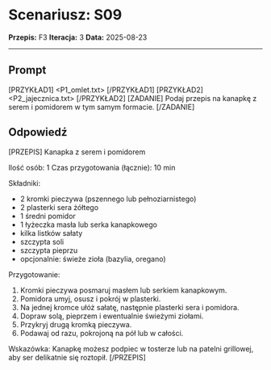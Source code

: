 ﻿# Scenariusz: S09
**Przepis:** F3
**Iteracja:** 3
**Data:** 2025-08-23

---

## Prompt
[PRZYKŁAD1] <P1_omlet.txt> [/PRZYKŁAD1] [PRZYKŁAD2] <P2_jajecznica.txt> [/PRZYKŁAD2] [ZADANIE] Podaj przepis na kanapkę z serem i pomidorem w tym samym formacie. [/ZADANIE]


## Odpowiedź
\[PRZEPIS] Kanapka z serem i pomidorem

Ilość osób: 1
Czas przygotowania (łącznie): 10 min

Składniki:

* 2 kromki pieczywa (pszennego lub pełnoziarnistego)
* 2 plasterki sera żółtego
* 1 średni pomidor
* 1 łyżeczka masła lub serka kanapkowego
* kilka listków sałaty
* szczypta soli
* szczypta pieprzu
* opcjonalnie: świeże zioła (bazylia, oregano)

Przygotowanie:

1. Kromki pieczywa posmaruj masłem lub serkiem kanapkowym.
2. Pomidora umyj, osusz i pokrój w plasterki.
3. Na jednej kromce ułóż sałatę, następnie plasterki sera i pomidora.
4. Dopraw solą, pieprzem i ewentualnie świeżymi ziołami.
5. Przykryj drugą kromką pieczywa.
6. Podawaj od razu, pokrojoną na pół lub w całości.

Wskazówka:
Kanapkę możesz podpiec w tosterze lub na patelni grillowej, aby ser delikatnie się roztopił. \[/PRZEPIS]
